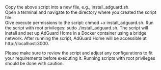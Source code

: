 Copy the above script into a new file, e.g., install_adguard.sh.<br>
Open a terminal and navigate to the directory where you created the script file.<br>
Give execute permissions to the script: chmod +x install_adguard.sh.
Run the script with root privileges: sudo ./install_adguard.sh.
The script will install and set up AdGuard Home in a Docker container using a bridge network. After running the script, AdGuard Home will be accessible at http://localhost:3000.

Please make sure to review the script and adjust any configurations to fit your requirements before executing it. Running scripts with root privileges should be done with caution.
